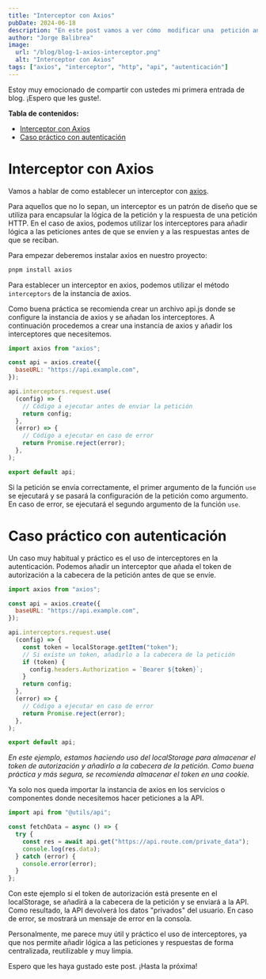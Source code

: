 ```yaml
---
title: "Interceptor con Axios"
pubDate: 2024-06-18
description: "En este post vamos a ver cómo  modificar una  petición antes de enviarla o una respuesta antes de recibirla con axios. Para ello haremos uso de un interceptor junto con casos prácticos de autenticación."
author: "Jorge Balibrea"
image:
  url: "/blog/blog-1-axios-interceptor.png"
  alt: "Interceptor con Axios"
tags: ["axios", "interceptor", "http", "api", "autenticación"]
---
```


Estoy muy emocionado de compartir con ustedes mi primera entrada de blog. ¡Espero que les guste!.

**Tabla de contenidos:**

- [Interceptor con Axios](#interceptor-con-axios)
- [Caso práctico con autenticación](#caso-práctico-con-autenticación)

# Interceptor con Axios

Vamos a hablar de como establecer un interceptor con [axios](https://axios-http.com/).

Para aquellos que no lo sepan, un interceptor es un patrón de diseño que se utiliza para encapsular la lógica de la petición y la respuesta de una petición HTTP. En el caso de axios, podemos utilizar los interceptores para añadir lógica a las peticiones antes de que se envíen y a las respuestas antes de que se reciban.

Para empezar deberemos instalar axios en nuestro proyecto:

```bash
pnpm install axios
```

Para establecer un interceptor en axios, podemos utilizar el método `interceptors` de la instancia de axios.

Como buena práctica se recomienda crear un archivo api.js donde se configure la instancia de axios y se añadan los interceptores. A continuación procedemos a crear una instancia de axios y añadir los interceptores que necesitemos.

```jsx
import axios from "axios";

const api = axios.create({
  baseURL: "https://api.example.com",
});

api.interceptors.request.use(
  (config) => {
    // Código a ejecutar antes de enviar la petición
    return config;
  },
  (error) => {
    // Código a ejecutar en caso de error
    return Promise.reject(error);
  },
);

export default api;
```

Si la petición se envía correctamente, el primer argumento de la función `use` se ejecutará y se pasará la configuración de la petición como argumento. En caso de error, se ejecutará el segundo argumento de la función `use`.

# Caso práctico con autenticación

Un caso muy habitual y práctico es el uso de interceptores en la autenticación. Podemos añadir un interceptor que añada el token de autorización a la cabecera de la petición antes de que se envíe.

```jsx
import axios from "axios";

const api = axios.create({
  baseURL: "https://api.example.com",
});

api.interceptors.request.use(
  (config) => {
    const token = localStorage.getItem("token");
    // Si existe un token, añadirlo a la cabecera de la petición
    if (token) {
      config.headers.Authorization = `Bearer ${token}`;
    }
    return config;
  },
  (error) => {
    // Código a ejecutar en caso de error
    return Promise.reject(error);
  },
);

export default api;
```

_En este ejemplo, estamos haciendo uso del localStorage para almacenar el token de autorización y añadirlo a la cabecera de la petición. Como buena práctica y más segura, se recomienda almacenar el token en una cookie._

Ya solo nos queda importar la instancia de axios en los servicios o componentes donde necesitemos hacer peticiones a la API.

```jsx
import api from "@utils/api";

const fetchData = async () => {
  try {
    const res = await api.get("https://api.route.com/private_data");
    console.log(res.data);
  } catch (error) {
    console.error(error);
  }
};
```

Con este ejemplo si el token de autorización está presente en el localStorage, se añadirá a la cabecera de la petición y se enviará a la API. Como resultado, la API devolverá los datos "privados" del usuario. En caso de error, se mostrará un mensaje de error en la consola.

Personalmente, me parece muy útil y práctico el uso de interceptores, ya que nos permite añadir lógica a las peticiones y respuestas de forma centralizada, reutilizable y muy limpia.

Espero que les haya gustado este post. ¡Hasta la próxima!
